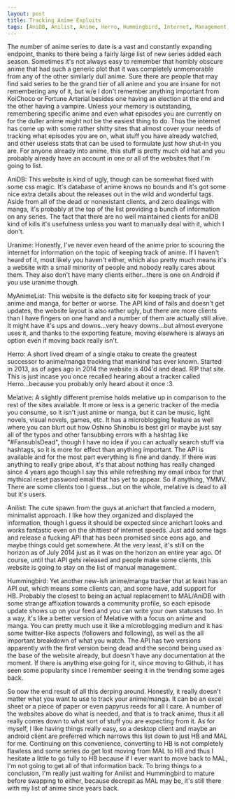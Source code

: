 ```yaml
---
layout: post
title: Tracking Anime Exploits
tags: [AniDB, Anilist, Anime, Herro, Hummingbird, Internet, Management, Melative, MyAnimeList, Urani.me, Web]
---
```


The number of anime series to date is a vast and constantly expanding endpoint, thanks to there being a fairly large list of new series added each season. Sometimes it's not always easy to remember that horribly obscure anime that had such a generic plot that it was completely unmemorable from any of the other similarly dull anime. Sure there are people that may find said series to be the grand tier of all anime and you are insane for not remembering any of it, but w/e I don't remember anything important from KoiChoco or Fortune Arterial besides one having an election at the end and the other having a vampire. Unless your memory is outstanding, remembering specific anime and even what episodes you are currently on for the duller anime might not be the easiest thing to do. Thus the internet has come up with some rather shitty sites that almost cover your needs of tracking what episodes you are on, what stuff you have already watched, and other useless stats that can be used to formulate just how shut-in you are. For anyone already into anime, this stuff is pretty much old hat and you probably already have an account in one or all of the websites that I'm going to list.

AniDB: This website is kind of ugly, though can be somewhat fixed with some css magic. It's database of anime knows no bounds and it's got some nice extra details about the releases out in the wild and wonderful tags. Aside from all of the dead or nonexistant clients, and zero dealings with manga, it's probably at the top of the list providing a bunch of information on any series. The fact that there are no well maintained clients for aniDB kind of kills it's usefulness unless you want to manually deal with it, which I don't.

Uranime: Honestly, I've never even heard of the anime prior to scouring the internet for information on the topic of keeping track of anime. If I haven't heard of it, most likely you haven't either, which also pretty much means it's a website with a small minority of people and nobody really cares about them. They also don't have many clients either...there is one on Android if you use uranime though.

MyAnimeList: This website is the defacto site for keeping track of your anime and manga, for better or worse. The API kind of fails and doesn't get updates, the website layout is also rather ugly, but there are more clients than I have fingers on one hand and a number of them are actually still alive. It might have it's ups and downs...very heavy downs...but almost everyone uses it, and thanks to the exporting feature, moving elsewhere is always an option even if moving back really isn't.

Herro: A short lived dream of a single otaku to create the greatest successor to anime/manga tracking that mankind has ever known. Started in 2013, as of ages ago in 2014 the website is 404'd and dead. RIP that site. This is just incase you once recalled hearing about a tracker called Herro...because you probably only heard about it once :3.

Melative: A slightly different premise holds melative up in comparison to the rest of the sites available. It more or less is a generic tracker of the media you consume, so it isn't just anime or manga, but it can be music, light novels, visual novels, games, etc. It has a microblogging feature as well where you can blurt out how Oshino Shinobu is best girl or maybe just say all of the typos and other fansubbing errors with a hashtag like "#FansubIsDead", though I have no idea if you can actually search stuff via hashtags, so it is more for effect than anything important. The API is available and for the most part everything is fine and dandy. If there was anything to really gripe about, it's that about nothing has really changed since 4 years ago though I say this while refreshing my email inbox for that mythical reset password email that has yet to appear. So if anything, YMMV. There are some clients too I guess...but on the whole, melative is dead to all but it's users.

Anilist: The cute spawn from the guys at anichart that fancied a modern, minimalist approach. I like how they organized and displayed the information, though I guess it should be expected since anichart looks and works fantastic even on the shittiest of internet speeds. Just add some tags and release a fucking API that has been promised since eons ago, and maybe things could get somewhere. At the very least, it's still on the horizon as of July 2014 just as it was on the horizon an entire year ago. Of course, until that API gets released and people make some clients, this website is going to stay on the list of manual management.

Hummingbird: Yet another new-ish anime/manga tracker that at least has an API out, which means some clients can, and some have, add support for HB. Probably the closest to being an actual replacement to MAL/AniDB with some strange affixation towards a community profile, so each episode update shows up on your feed and you can write your own statuses too. In a way, it's like a better version of Melative with a focus on anime and manga. You can pretty much use it like a microblogging medium and it has some twitter-like aspects (followers and following), as well as the all important breakdown of what you watch. The API has two versions apparently with the first version being dead and the second being used as the base of the website already, but doesn't have any documentation at the moment. If there is anything else going for it, since moving to Github, it has seen some popularity since I remember seeing it in the trending some ages back.

So now the end result of all this derping around. Honestly, it really doesn't matter what you want to use to track your anime/manga. It can be an excel sheet or a piece of paper or even papyrus reeds for all I care. A number of the websites above do what is needed, and that is to track anime, thus it all really comes down to what sort of stuff you are expecting from it. As for myself, I like having things really easy, so a desktop client and maybe an android client are preferred which narrows this list down to just HB and MAL for me. Continuing on this convenience, converting to HB is not completely flawless and some series do get lost moving from MAL to HB and thus I hesitate a little to go fully to HB because if I ever want to move back to MAL, I'm not going to get all of that information back. To bring things to a conclusion, I'm really just waiting for Anilist and Hummingbird to mature before swapping to either, because decrepit as MAL may be, it's still there with my list of anime since years back.
